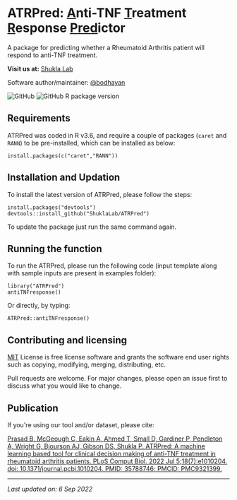 # ATRPred: <ins>A</ins>nti-TNF <ins>T</ins>reatment <ins>R</ins>esponse <ins>Pred</ins>ictor

A package for predicting whether a Rheumatoid Arthritis patient will respond to anti-TNF treatment.

**Visit us at:** [Shukla Lab](https://shuklalab.github.io/)

Software author/maintainer: [@bodhayan](https://github.com/bodhayan)

![GitHub](https://img.shields.io/github/license/ShuklaLab/ATRPred)
![GitHub R package version](https://img.shields.io/github/r-package/v/ShuklaLab/ATRPred)

## Requirements

ATRPred was coded in R v3.6, and require a couple of packages (`caret` and `RANN`) to be pre-installed, which can be installed as below:

```
install.packages(c("caret","RANN"))
```

## Installation and Updation

To install the latest version of ATRPred, please follow the steps:

```
install.packages("devtools")
devtools::install_github("ShuklaLab/ATRPred")
```

To update the package just run the same command again.

## Running the function

To run the ATRPred, please run the following code (input template along with sample inputs are present in examples folder):
```
library("ATRPred")
antiTNFresponse()
```

Or directly, by typing:

```
ATRPred::antiTNFresponse()
```

## Contributing and licensing
[MIT](https://choosealicense.com/licenses/mit/) License is free license software and grants the software end user rights such as copying, modifying, merging, distributing, etc.

Pull requests are welcome. For major changes, please open an issue first to discuss what you would like to change.

## Publication
If you're using our tool and/or dataset, please cite:

[Prasad B, McGeough C, Eakin A, Ahmed T, Small D, Gardiner P, Pendleton A, Wright G, Bjourson AJ, Gibson DS, Shukla P. ATRPred: A machine learning based tool for clinical decision making of anti-TNF treatment in rheumatoid arthritis patients. PLoS Comput Biol. 2022 Jul 5;18(7):e1010204. doi: 10.1371/journal.pcbi.1010204. PMID: 35788746; PMCID: PMC9321399.](https://doi.org/10.1371/journal.pcbi.1010204)
***
*Last updated on: 6 Sep 2022*
